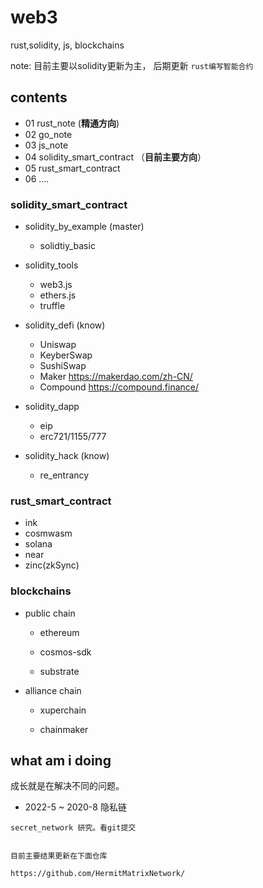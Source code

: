 # web3

rust,solidity, js, blockchains

note: 目前主要以solidity更新为主， 后期更新 `rust编写智能合约`

## contents
- 01 rust_note (**精通方向**)
- 02 go_note
- 03 js_note
- 04 solidity_smart_contract （**目前主要方向**）
- 05 rust_smart_contract  
- 06 .... 

### solidity_smart_contract 
- solidity_by_example (master)
  - solidtiy_basic
  
- solidity_tools
  - web3.js
  - ethers.js
  - truffle
  
- solidity_defi (know)
  - Uniswap
  - KeyberSwap
  - SushiSwap
  - Maker       https://makerdao.com/zh-CN/  
  - Compound    https://compound.finance/
- solidity_dapp
  - eip 
  - erc721/1155/777
  
- solidity_hack (know)
  - re_entrancy   
  
### rust_smart_contract
- ink
- cosmwasm
- solana
- near
- zinc(zkSync)

### blockchains

- public chain
    - ethereum

    - cosmos-sdk

    - substrate

- alliance chain
  - xuperchain
  
  - chainmaker


## what am i doing

成长就是在解决不同的问题。

-  2022-5 ~ 2020-8 隐私链
```text
secret_network 研究。看git提交


目前主要结果更新在下面仓库

https://github.com/HermitMatrixNetwork/
```
